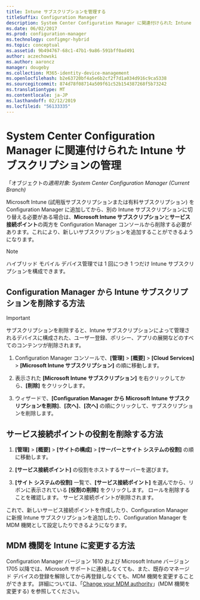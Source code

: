 ```yaml
---
title: Intune サブスクリプションを管理する
titleSuffix: Configuration Manager
description: System Center Configuration Manager に関連付けられた Intune サブスクリプションを管理します。
ms.date: 06/02/2017
ms.prod: configuration-manager
ms.technology: configmgr-hybrid
ms.topic: conceptual
ms.assetid: 9b494767-68c1-47b1-9a86-591bff0ad491
author: aczechowski
ms.author: aaroncz
manager: dougeby
ms.collection: M365-identity-device-management
ms.openlocfilehash: b2e63720bf4a5e6b2cf2f7d1a034d916c9ca5338
ms.sourcegitcommit: 874d78f08714a509f61c52b154387268f5b73242
ms.translationtype: MT
ms.contentlocale: ja-JP
ms.lasthandoff: 02/12/2019
ms.locfileid: "56133335"
---
```

# <a name="manage-an-intune-subscription-associated-with-system-center-configuration-manager"></a>System Center Configuration Manager に関連付けられた Intune サブスクリプションの管理

「オブジェクトの*適用対象: System Center Configuration Manager (Current Branch)*

Microsoft Intune (試用版サブスクリプションまたは有料サブスクリプション) を Configuration Manager に追加してから、別の Intune サブスクリプションに切り替える必要がある場合は、**Microsoft Intune サブスクリプション**と**サービス接続ポイント**の両方を Configuration Manager コンソールから削除する必要があります。これにより、新しいサブスクリプションを追加することができるようになります。

> [!NOTE]
> ハイブリッド モバイル デバイス管理では 1 回につき 1 つだけ Intune サブスクリプションを構成できます。

## <a name="how-to-delete-an-intune-subscription-from-configuration-manager"></a>Configuration Manager から Intune サブスクリプションを削除する方法

> [!IMPORTANT]
>  サブスクリプションを削除すると、Intune サブスクリプションによって管理されるデバイスに構成された、ユーザー登録、ポリシー、アプリの展開などのすべてのコンテンツが削除されます。

1.  Configuration Manager コンソールで、**[管理]** > **[概要]** > **[Cloud Services]** > **[Microsoft Intune サブスクリプション]** の順に移動します。

2.  表示された **[Microsoft Intune サブスクリプション]** を右クリックしてから、**[削除]** をクリックします。

3.   ウィザードで、**[Configuration Manager から Microsoft Intune サブスクリプションを削除]**、**[次へ]**、**[次へ]** の順にクリックして、サブスクリプションを削除します。


## <a name="how-to-remove-the-service-connection-point-role"></a>サービス接続ポイントの役割を削除する方法

1.  **[管理]** > **[概要]** > **[サイトの構成]** > **[サーバーとサイト システムの役割]** の順に移動します。

2.  **[サービス接続ポイント]** の役割をホストするサーバーを選びます。

3.  **[サイト システムの役割]** 一覧で、**[サービス接続ポイント]** を選んでから、リボンに表示されている **[役割の削除]** をクリックします。 ロールを削除することを確認します。 サービス接続ポイントが削除されます。

これで、新しいサービス接続ポイントを作成したり、Configuration Manager に新規 Intune サブスクリプションを追加したり、Configuration Manager を MDM 機関として設定したりできるようになります。

## <a name="how-to-change-mdm-authority-to-intune"></a>MDM 機関を Intune に変更する方法
Configuration Manager バージョン 1610 および Microsoft Intune バージョン 1705 以降では、Microsoft サポートに連絡しなくても、また、既存のマネージド デバイスの登録を解除してから再登録しなくても、MDM 機関を変更することができます。 詳細については、「[Change your MDM authority](/sccm/mdm/deploy-use/change-mdm-authority)」(MDM 機関を変更する) を参照してください。
